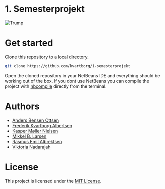 # 1. Semesterprojekt

![Trump](https://media.giphy.com/media/l0Iyau7QcKtKUYIda/giphy.gif)

# Get started

Clone this repository to a local directory.
```sh
git clone https://github.com/kvartborg/1-semesterprojekt
```
Open the cloned repository in your NetBeans IDE and everything should be
working out of the box.
If you dont use NetBeans you can compile the project with [nbcompile](https://github.com/kvartborg/nbcompile)
directly from the terminal.

# Authors

  - [Anders Bensen Ottsen](https://github.com/AndersBensen)
  - [Frederik Kvartborg Albertsen](https://github.com/kvartborg)
  - [Kasper Møller Nielsen](https://github.com/Kaspermn33)
  - [Mikkel B. Larsen](https://github.com/muggell)
  - [Rasmus Emil Albrektsen](https://github.com/RasmusAlbrektsen)
  - [Viktoria Nadarajah](https://github.com/viktoriaNadarajah)

# License

This project is licensed under the [MIT License](https://github.com/kvartborg/1-semesterprojekt/blob/master/LICENSE).
